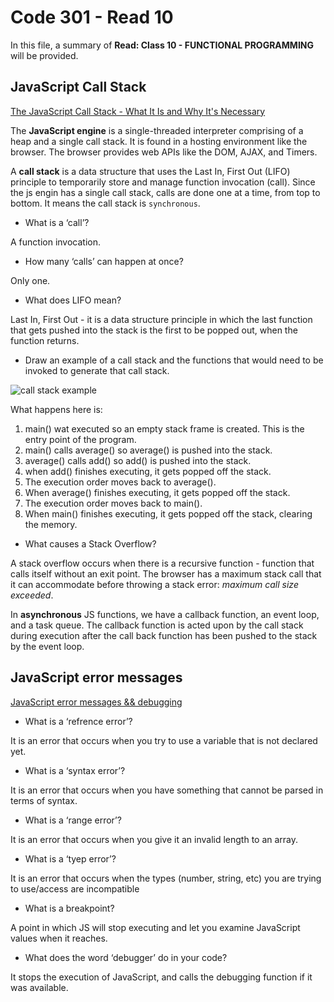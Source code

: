 # Code 301 - Read 10

In this file, a summary of **Read: Class 10 - FUNCTIONAL PROGRAMMING** will be provided.

## JavaScript Call Stack

[The JavaScript Call Stack - What It Is and Why It's Necessary](https://www.freecodecamp.org/news/understanding-the-javascript-call-stack-861e41ae61d4/)

The **JavaScript engine** is a single-threaded interpreter comprising of a heap and a single call stack. It is found in a hosting environment like the browser. The browser provides web APIs like the DOM, AJAX, and Timers.

A **call stack** is a data structure that uses the Last In, First Out (LIFO) principle to temporarily store and manage function invocation (call). Since the js engin has a single call stack, calls are done one at a time, from top to bottom. It means the call stack is `synchronous`.

* What is a ‘call’?

A function invocation.

* How many ‘calls’ can happen at once?

Only one.

* What does LIFO mean?

Last In, First Out - it is a data structure principle in which the last function that gets pushed into the stack is the first to be popped out, when the function returns.

* Draw an example of a call stack and the functions that would need to be invoked to generate that call stack.

![call stack example](https://www.javascripttutorial.net/wp-content/uploads/2019/12/JavaScript-Call-Stack.png)

What happens here is:

1. main() wat executed so an empty stack frame is created. This is the entry point of the program.
2. main() calls average() so average() is pushed into the stack.
3. average() calls add() so add() is pushed into the stack.
4. when add() finishes executing, it gets popped off the stack.
5. The execution order moves back to average().
6. When average() finishes executing, it gets popped off the stack.
7. The execution order moves back to main().
8. When main() finishes executing, it gets popped off the stack, clearing the memory.

* What causes a Stack Overflow?

A stack overflow occurs when there is a recursive function - function that calls itself without an exit point. The browser has a maximum stack call that it can accommodate before throwing a stack error: *maximum call size exceeded*.

In **asynchronous** JS functions, we have a callback function, an event loop, and a task queue. The callback function is acted upon by the call stack during execution after the call back function has been pushed to the stack by the event loop.

## JavaScript error messages

[JavaScript error messages && debugging](https://codeburst.io/javascript-error-messages-debugging-d23f84f0ae7c)

* What is a ‘refrence error’?

It is an error that occurs when you try to use a variable that is not declared yet.

* What is a ‘syntax error’?

It is an error that occurs when you have something that cannot be parsed in terms of syntax.

* What is a ‘range error’?

It is an error that occurs when you give it an invalid length to an array.

* What is a ‘tyep error’?

It is an error that occurs when the types (number, string, etc) you are trying to use/access are incompatible

* What is a breakpoint?

A point in which JS will stop executing and let you examine JavaScript values when it reaches.

* What does the word ‘debugger’ do in your code?

It stops the execution of JavaScript, and calls the debugging function if it was available.
